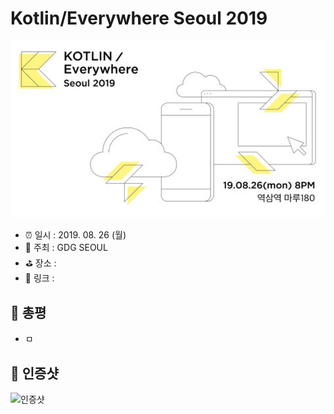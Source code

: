 # Kotlin/Everywhere Seoul 2019

![Kotlin/Everywhere Seoul 2019](image.jpg)

- ⏰ 일시 : 2019. 08. 26 (월)
- 💁 주최 : GDG SEOUL
- ⛳ 장소 : 
- 🔗 링크 : 

## 👏 총평 

- ㅁ

## 📸 인증샷

![인증샷](self.png)
